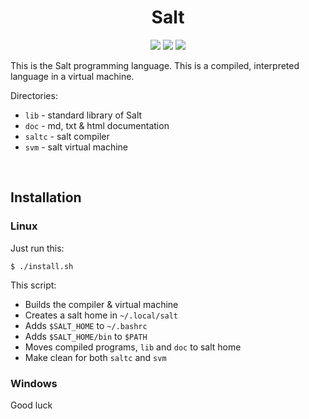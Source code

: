 <h1 align="center">Salt</h1>

<p align="center">
    <img src="https://img.shields.io/badge/Language-C & C++-aF405D?style=flat-square">
    <img src="https://img.shields.io/github/last-commit/EnderASz/Salt?label=Last%20commit&style=flat-square">
    <img src="https://img.shields.io/tokei/lines/github/EnderASz/Salt?label=Total%20lines&style=flat-square">
</p>


This is the Salt programming language. This is a compiled, interpreted language in a virtual machine.

Directories:
- `lib` - standard library of Salt
- `doc` - md, txt & html documentation
- `saltc` - salt compiler 
- `svm` - salt virtual machine 

<br>

## Installation

### Linux

Just run this:
```
$ ./install.sh
```
This script:
* Builds the compiler & virtual machine
* Creates a salt home in `~/.local/salt`
* Adds `$SALT_HOME` to `~/.bashrc`
* Adds `$SALT_HOME/bin` to `$PATH`
* Moves compiled programs, `lib` and `doc` to salt home
* Make clean for both `saltc` and `svm`

### Windows

Good luck
